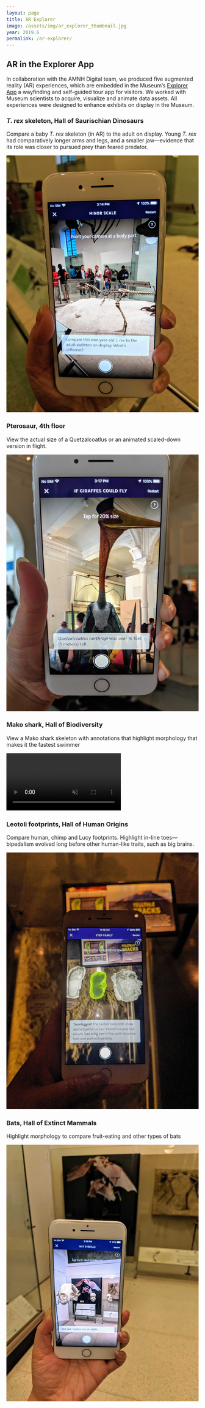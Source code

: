 ```yaml
---
layout: page
title: AR Explorer
image: /assets/img/ar_explorer_thumbnail.jpg
year: 2019.6
permalink: /ar-explorer/
---
```


## AR in the Explorer App

In collaboration with the AMNH Digital team, we produced five augmented reality (AR) experiences, which are embedded in the Museum’s [Explorer App](https://www.amnh.org/apps/explorer) a wayfinding and self-guided tour app for visitors. We worked with Museum scientists to acquire, visualize and animate data assets. All experiences were designed to enhance exhibits on display in the Museum.

### <i>T. rex</i> skeleton, Hall of Saurischian Dinosaurs

Compare a baby <i>T. rex</i> skeleton (in AR) to the adult on display. Young <i>T. rex</i> had comparatively longer arms and legs, and a smaller jaw—evidence that its role was closer to pursued prey than feared predator.

![A screenshot of a hand holding a smartphone that is displaying a 1-year-old T. rex skeleton overlaid in the Museum's physical exhibits](/assets/img/ar_explorer_trex.jpg)

### Pterosaur, 4th floor

View the actual size of a Quetzalcoatlus or an animated scaled-down version in flight.

![A screenshot of a hand holding a smartphone that is displaying a Quetzalcoatlus in real size overlaid in the Museum's physical exhibits](/assets/img/ar_explorer_ptero.jpg)

### Mako shark, Hall of Biodiversity

View a Mako shark skeleton with annotations that highlight morphology that makes it the fastest swimmer

<video src="/assets/video/ar_explorer_mako.mp4" muted autoplay loop controls></video>

### Leotoli footprints, Hall of Human Origins

Compare human, chimp and Lucy footprints. Highlight in-line toes—bipedalism evolved long before other human-like traits, such as big brains.

![A screenshot of a hand holding a smartphone that is displaying three different footprints overlaid in the Museum's physical exhibits](/assets/img/ar_explorer_footprints.jpg)

### Bats, Hall of Extinct Mammals

Highlight morphology to compare fruit-eating and other types of bats

![A screenshot of a hand holding a smartphone that is displaying a three small bat skulls overlaid in the Museum's physical exhibits](/assets/img/ar_explorer_bats.jpg)
